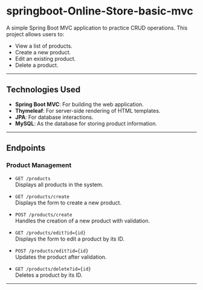 # springboot-Online-Store-basic-mvc

A simple Spring Boot MVC application to practice CRUD operations. This project allows users to:  
- View a list of products.  
- Create a new product.  
- Edit an existing product.  
- Delete a product.  

---

## Technologies Used  
- **Spring Boot MVC**: For building the web application.  
- **Thymeleaf**: For server-side rendering of HTML templates.  
- **JPA**: For database interactions.  
- **MySQL**: As the database for storing product information.  

---

## Endpoints  

### Product Management  
- `GET /products`  
  Displays all products in the system.  

- `GET /products/create`  
  Displays the form to create a new product.  

- `POST /products/create`  
  Handles the creation of a new product with validation.  

- `GET /products/edit?id={id}`  
  Displays the form to edit a product by its ID.  

- `POST /products/edit?id={id}`  
  Updates the product after validation.  

- `GET /products/delete?id={id}`  
  Deletes a product by its ID.  

---

